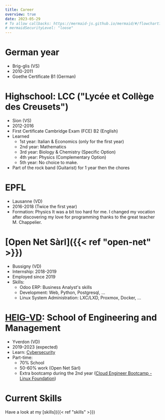 ```yaml
---
title: Career
overview: true
date: 2023-05-29
# To allow callbacks: https://mermaid-js.github.io/mermaid/#/flowchart?id=interaction
# mermaidSecurityLevel: "loose" 
---
```


# German year
* Brig-glis (VS)
* 2010-2011
* Goethe Certificate B1 (German)

# Highschool: LCC ("Lycée et Collège des Creusets")
* Sion (VS)
* 2012-2016
* First Certificate Cambridge Exam (FCE) B2 (English)
* Learned
  * 1st year: Italian & Economics (only for the first year)
  * 2nd year: Mathematics
  * 3rd year: Biology & Chemistry (Specific Option)
  * 4th year: Physics (Complementary Option)
  * 5th year: No choice to make.
* Part of the rock band (Guitarist) for 1 year then the chores

# EPFL
* Lausanne (VD)
* 2016-2018 (Twice the first year)
* Formation: Physics
It was a bit too hard for me. I changed my vocation after discovering my love for programming thanks to the great teacher M. Chappelier.


# [Open Net Sàrl]({{< ref "open-net" >}})
* Bussigny (VD)
* Internship: 2018-2019
* Employed since 2019
* Skills:
  * Odoo ERP: Business Analyst's skills
  * Development: Web, Python, Postgresql, ...
  * Linux System Administration: LXC/LXD, Proxmox, Docker, ...
  

# [HEIG-VD](https://heig-vd.ch/en): School of Engineering and Management
* Yverdon (VD)
* 2019-2023 (expected)
* Learn: [Cybersecurity](https://heig-vd.ch/formations/bachelor/filieres/informatique-et-systemes-de-communication/securite-informatique)
* Part-time:
  * 70% School
  * 50-60% work (Open Net Sàrl)
  * Extra bootcamp during the 2nd year
    ([Cloud Engineer Bootcamp - Linux Foundation](https://training.linuxfoundation.org/training/cloud-engineer-bootcamp/))



# Current Skills
Have a look at my [skills]({{< ref "skills" >}})

<!-- 
{{<rawhtml>}}
<script>
  var callback = function () {
      alert('A callback was triggered');
  };
</script>
{{</rawhtml>}} 

```mermaid
flowchart TB
    A([Highschool: Biology & Chemistry])
    B([EPFL: Physic])
    C([Heig-vd: Computer Science])
    A-- Wanted to learn more --&gt;B 
    B-- Discover CS: Reconversion --&gt;C
    click A callback "Tooltip for a callback"
    click B "https://www.github.com" "This is a tooltip for a link"
    click C call callback() "Tooltip for a callback"
    click D href "https://www.github.com" "This is a tooltip for a link"
```  -->


